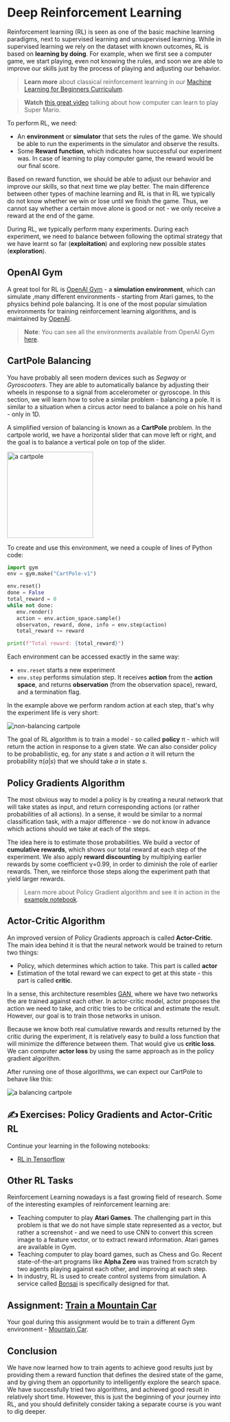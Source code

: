 # Deep Reinforcement Learning

Reinforcement learning (RL) is seen as one of the basic machine learning paradigms, next to supervised learning and unsupervised learning. While in supervised learning we rely on the dataset with known outcomes, RL is based on **learning by doing**. For example, when we first see a computer game, we start playing, even not knowing the rules, and soon we are able to improve our skills just by the process of playing and adjusting our behavior.

> **Learn more** about classical reinforcement learning in our [Machine Learning for Beginners Curriculum](https://github.com/microsoft/ML-For-Beginners/blob/main/8-Reinforcement/README.md).

> **Watch** [this great video](https://www.youtube.com/watch?v=qv6UVOQ0F44) talking about how computer can learn to play Super Mario.

To perform RL, we need:

* An **environment** or **simulator** that sets the rules of the game. We should be able to run the experiments in the simulator and observe the results.
* Some **Reward function**, which indicates how successful our experiment was. In case of learning to play computer game, the reward would be our final score. 

Based on reward function, we should be able to adjust our behavior and improve our skills, so that next time we play better. The main difference between other types of machine learning and RL is that in RL we typically do not know whether we win or lose until we finish the game. Thus, we cannot say whether a certain move alone is good or not - we only receive a reward at the end of the game.

During RL, we typically perform many experiments. During each experiment, we need to balance between following the optimal strategy that we have learnt so far (**exploitation**) and exploring new possible states (**exploration**).

## OpenAI Gym

A great tool for RL is [OpenAI Gym](https://gym.openai.com/) - a **simulation environment**, which can simulate ,many different environments - starting from Atari games, to the physics behind pole balancing. It is one of the most popular simulation environments for training reinforcement learning algorithms, and is maintained by [OpenAI](https://openai.com/).

> **Note**: You can see all the environments available from OpenAI Gym [here](https://gym.openai.com/envs/#classic_control). 

## CartPole Balancing

You have probably all seen modern devices such as *Segway* or *Gyroscooters*. They are able to automatically balance by adjusting their wheels in response to a signal from accelerometer or gyroscope. In this section, we will learn how to solve a similar problem - balancing a pole. It is similar to a situation when a circus actor need to balance a pole on his hand - only in 1D.

A simplified version of balancing is known as a **CartPole** problem. In the cartpole world, we have a horizontal slider that can move left or right, and the goal is to balance a vertical pole on top of the slider.

<img alt="a cartpole" src="images/cartpole.png" width="200"/>

To create and use this environment, we need a couple of lines of Python code:

```python
import gym
env = gym.make("CartPole-v1")

env.reset()
done = False
total_reward = 0
while not done:
   env.render()
   action = env.action_space.sample()
   observaton, reward, done, info = env.step(action)
   total_reward += reward

print(f"Total reward: {total_reward}")
```

Each environment can be accessed exactly in the same way:
* `env.reset` starts a new experiment
* `env.step` performs simulation step. It receives **action** from the **action space**, and returns **observation** (from the observation space), reward, and a termination flag.

In the example above we perform random action at each step, that's why the experiment life is very short:

![non-balancing cartpole](images/cartpole-nobalance.gif)

The goal of RL algorithm is to train a model - so called **policy** &pi; - which will return the action in response to a given state. We can also consider policy to be probabilistic, eg. for any state *s* and action *a* it will return the probability &pi;(*a*|*s*) that we should take *a* in state *s*. 

## Policy Gradients Algorithm

The most obvious way to model a policy is by creating a neural network that will take states as input, and return corresponding actions (or rather probabilities of all actions). In a sense, it would be similar to a normal classification task, with a major difference - we do not know in advance which actions should we take at each of the steps.

The idea here is to estimate those probabilities. We build a vector of **cumulative rewards**, which shows our total reward at each step of the experiment. We also apply **reward discounting** by multiplying earlier rewards by some coefficient &gamma;=0.99, in order to diminish the role of earlier rewards. Then, we reinforce those steps along the experiment path that yield larger rewards.

> Learn more about Policy Gradient algorithm and see it in action in the [example notebook](CartPole-RL-TF.ipynb).

## Actor-Critic Algorithm

An improved version of Policy Gradients approach is called **Actor-Critic**. The main idea behind it is that the neural network would be trained to return two things:

* Policy, which determines which action to take. This part is called **actor**
* Estimation of the total reward we can expect to get at this state - this part is called **critic**.

In a sense, this architecture resembles [GAN](../../4-ComputerVision/10-GANs/README.md), where we have two networks the are trained against each other. In actor-critic model, actor proposes the action we need to take, and critic tries to be critical and estimate the result. However, our goal is to train those networks in unison.

Because we know both real cumulative rewards and results returned by the critic during the experiment, it is relatively easy to build a loss function that will minimize the difference between them. That would give us **critic loss**. We can computer **actor loss** by using the same approach as in the policy gradient algorithm.

After running one of those algorithms, we can expect our CartPole to behave like this:

![a balancing cartpole](images/cartpole-balance.gif)

## ✍️ Exercises: Policy Gradients and Actor-Critic RL

Continue your learning in the following notebooks:

* [RL in Tensorflow](CartPole-RL-TF.ipynb)

## Other RL Tasks

Reinforcement Learning nowadays is a fast growing field of research. Some of the interesting examples of reinforcement learning are:

* Teaching computer to play **Atari Games**. The challenging part in this problem is that we do not have simple state represented as a vector, but rather a screenshot - and we need to use CNN to convert this screen image to a feature vector, or to extract reward information. Atari games are available in Gym.
* Teaching computer to play board games, such as Chess and Go. Recent state-of-the-art programs like **Alpha Zero** was trained from scratch by two agents playing against each other, and improving at each step.
* In industry, RL is used to create control systems from simulation. A service called [Bonsai](https://azure.microsoft.com/services/project-bonsai/) is specifically designed for that.

## Assignment: [Train a Mountain Car](labs/README.md)

Your goal during this assignment would be to train a different Gym environment - [Mountain Car](https://www.gymlibrary.ml/environments/classic_control/mountain_car/).

## Conclusion

We have now learned how to train agents to achieve good results just by providing them a reward function that defines the desired state of the game, and by giving them an opportunity to intelligently explore the search space. We have successfully tried two algorithms, and achieved good result in relatively short time. However, this is just the beginning of your journey into RL, and you should definitely consider taking a separate course is you want to dig deeper.
